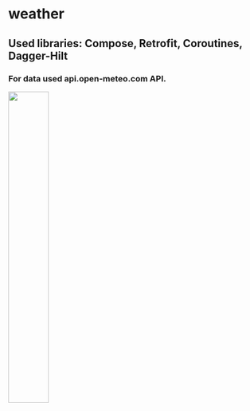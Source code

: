 # weather
## Used libraries: Compose, Retrofit, Coroutines, Dagger-Hilt
### For data used api.open-meteo.com API.

<img src="https://user-images.githubusercontent.com/103197485/197336230-7f0337cd-494d-404d-b3f8-31da7c5cee13.gif" width="40%" height="40%"/>
